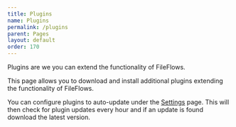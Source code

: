 ```yaml
---
title: Plugins
name: Plugins
permalink: /plugins
parent: Pages
layout: default
order: 170
---
```


Plugins are we you can extend the functionality of FileFlows.

This page allows you to download and install additional plugins extending the functionality of FileFlows.

You can configure plugins to auto-update under the [Settings](https://github.com/revenz/FileFlows/wiki/Settings) page.  This will then check for plugin updates every hour and if an update is found download the latest version.